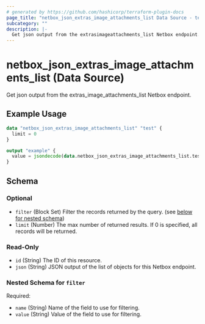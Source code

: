 ```yaml
---
# generated by https://github.com/hashicorp/terraform-plugin-docs
page_title: "netbox_json_extras_image_attachments_list Data Source - terraform-provider-netbox"
subcategory: ""
description: |-
  Get json output from the extrasimageattachments_list Netbox endpoint.
---
```


# netbox_json_extras_image_attachments_list (Data Source)

Get json output from the extras_image_attachments_list Netbox endpoint.

## Example Usage

```terraform
data "netbox_json_extras_image_attachments_list" "test" {
  limit = 0
}

output "example" {
  value = jsondecode(data.netbox_json_extras_image_attachments_list.test.json)
}
```

<!-- schema generated by tfplugindocs -->
## Schema

### Optional

- `filter` (Block Set) Filter the records returned by the query. (see [below for nested schema](#nestedblock--filter))
- `limit` (Number) The max number of returned results. If 0 is specified, all records will be returned.

### Read-Only

- `id` (String) The ID of this resource.
- `json` (String) JSON output of the list of objects for this Netbox endpoint.

<a id="nestedblock--filter"></a>
### Nested Schema for `filter`

Required:

- `name` (String) Name of the field to use for filtering.
- `value` (String) Value of the field to use for filtering.


